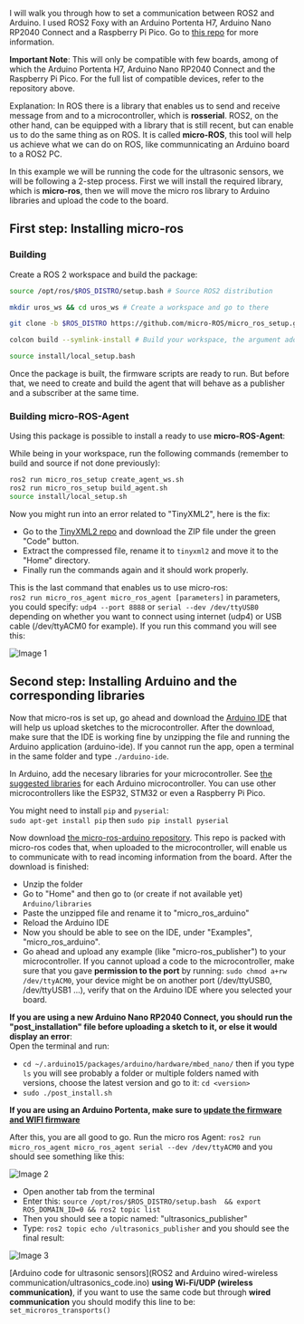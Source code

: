I will walk you through how to set a communication between ROS2 and Arduino. I used ROS2 Foxy with an Arduino Portenta H7, Arduino Nano RP2040 Connect and a Raspberry Pi Pico. Go to [this repo](https://github.com/micro-ROS/micro_ros_arduino/tree/foxy) for more information.<br>

**Important Note**: This will only be compatible with few boards, among of which the Arduino Portenta H7, Arduino Nano RP2040 Connect and the Raspberry Pi Pico. For the full list of compatible devices, refer to the repository above.

Explanation:
In ROS there is a library that enables us to send and receive message from and to a microcontroller, which is **rosserial**. ROS2, on the other hand, can be equipped with a library that is still recent, but can enable us to do the same thing as on ROS. It is called **micro-ROS**, this tool will help us achieve what we can do on ROS, like communnicating an Arduino board to a ROS2 PC.

In this example we will be running the code for the ultrasonic sensors, we will be following a 2-step process. First we will install the required library, which is **micro-ros**, then we will move the micro ros library to Arduino libraries and upload the code to the board.

## First step: Installing micro-ros

### Building

Create a ROS 2 workspace and build the package:

```bash
source /opt/ros/$ROS_DISTRO/setup.bash # Source ROS2 distribution

mkdir uros_ws && cd uros_ws # Create a workspace and go to there

git clone -b $ROS_DISTRO https://github.com/micro-ROS/micro_ros_setup.git src/micro_ros_setup

colcon build --symlink-install # Build your workspace, the argument added lets you modify your workspace without needing to rebuild after any changes each time in most cases

source install/local_setup.bash
```

Once the package is built, the firmware scripts are ready to run. But before that, we need to create and build the agent that will behave as a publisher and a subscriber at the same time. 

### Building micro-ROS-Agent

Using this package is possible to install a ready to use **micro-ROS-Agent**:

While being in your workspace, run the following commands (remember to build and source if not done previously):

```bash
ros2 run micro_ros_setup create_agent_ws.sh
ros2 run micro_ros_setup build_agent.sh
source install/local_setup.sh
``` 

Now you might run into an error related to "TinyXML2", here is the fix:<br>
- Go to the [TinyXML2 repo](https://github.com/leethomason/tinyxml2) and download the ZIP file under the green "Code" button.
- Extract the compressed file, rename it to `tinyxml2` and move it to the "Home" directory.
- Finally run the commands again and it should work properly.<br>

This is the last command that enables us to use micro-ros:<br>
`ros2 run micro_ros_agent micro_ros_agent [parameters]` in parameters, you could specify: `udp4 --port 8888` or `serial --dev /dev/ttyUSB0` depending on whether you want to connect using internet (udp4) or USB cable (/dev/ttyACM0 for example).
If you run this command you will see this:

![Image 1](image.png)

## Second step: Installing Arduino and the corresponding libraries

Now that micro-ros is set up, go ahead and download the [Arduino IDE](https://www.arduino.cc/en/software) that will help us upload sketches to the microcontroller.
After the download, make sure that the IDE is working fine by unzipping the file and running the Arduino application (arduino-ide). If you cannot run the app, open a terminal in the same folder and type `./arduino-ide`.

In Arduino, add the necesary libraries for your microcontroller. See [the suggested libraries](https://docs.arduino.cc/software/ide-v2/tutorials/ide-v2-board-manager/#mbed-os-nano) for each Arduino microcontroller. You can use other microcontrollers like the ESP32, STM32 or even a Raspberry Pi Pico.

You might need to install `pip` and `pyserial`:<br>
`sudo apt-get install pip` then `sudo pip install pyserial`

Now download [the micro-ros-arduino repository](https://github.com/micro-ROS/micro_ros_arduino.git). This repo is packed with micro-ros codes that, when uploaded to the microcontroller, will enable us to communicate with to read incoming information from the board. After the download is finished:
- Unzip the folder
- Go to "Home" and then go to (or create if not available yet) `Arduino/libraries`
- Paste the unzipped file and rename it to "micro_ros_arduino"
- Reload the Arduino IDE
- Now you should be able to see on the IDE, under "Examples", "micro_ros_arduino".
- Go ahead and upload any example (like "micro-ros_publisher") to your microcontroller.
If you cannot upload a code to the microcontroller, make sure that you gave **permission to the port** by running:
`sudo chmod a+rw /dev/ttyACM0`, your device might be on another port (/dev/ttyUSB0, /dev/ttyUSB1 ...), verify that on the Arduino IDE where you selected your board.

**If you are using a new Arduino Nano RP2040 Connect, you should run the "post_installation" file before uploading a sketch to it, or else it would display an error**:<br>
Open the terminal and run: 
- `cd ~/.arduino15/packages/arduino/hardware/mbed_nano/` then if you type `ls` you will see probably a folder or multiple folders named with versions, choose the latest version and go to it: `cd <version>`
- `sudo ./post_install.sh`

**If you are using an Arduino Portenta, make sure to [update the firmware and WIFI firmware](https://support.arduino.cc/hc/en-us/articles/4403365234322-Update-Wi-Fi-firmware-on-Portenta-H7-boards)**

After this, you are all good to go. Run the micro ros Agent: `ros2 run micro_ros_agent micro_ros_agent serial --dev /dev/ttyACM0` and you should see something like this:

![Image 2](image-1.png)

- Open another tab from the terminal
- Enter this: `source /opt/ros/$ROS_DISTRO/setup.bash  && export ROS_DOMAIN_ID=0 && ros2 topic list`
- Then you should see a topic named: "ultrasonics_publisher"
- Type: `ros2 topic echo /ultrasonics_publisher` and you should see the final result:

![Image 3](image-2.png)

[Arduino code for ultrasonic sensors](ROS2 and Arduino wired-wireless communication/ultrasonics_code.ino) **using Wi-Fi/UDP (wireless communication)**, if you want to use the same code but through **wired communication** you should modify this line to be:
`set_microros_transports()`
